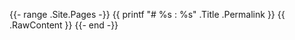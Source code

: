 {{- range .Site.Pages -}}
{{ printf "# %s : %s" .Title .Permalink  }}
{{ .RawContent }}
{{- end -}}
